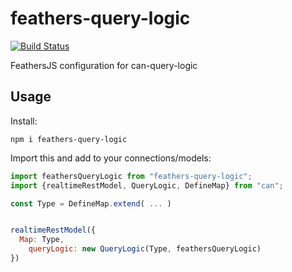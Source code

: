 # feathers-query-logic

[![Build Status](https://travis-ci.org/canjs/feathers-query-logic.svg?branch=master)](https://travis-ci.org/canjs/feathers-query-logic)

FeathersJS configuration for can-query-logic

## Usage

Install:

```
npm i feathers-query-logic
```


Import this and add to your connections/models:

```js
import feathersQueryLogic from "feathers-query-logic";
import {realtimeRestModel, QueryLogic, DefineMap} from "can";

const Type = DefineMap.extend( ... )


realtimeRestModel({
  Map: Type,
	queryLogic: new QueryLogic(Type, feathersQueryLogic)
})
```
